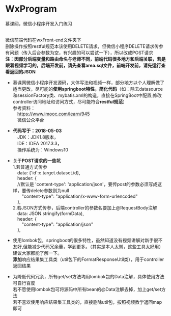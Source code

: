 # WxProgram
慕课网，微信小程序开发入门练习<br/><br/>
 
微信前端代码在wxFront-end文件夹下<br/>
删除操作按照restful规范本该使用DELETE请求，但微信小程序DELETE请求传参有问题（传入后台参数为空，有兴趣的可以尝试一下），所以改成POST请求<br/>
**注：因部分后端变量和路由命名与老师不同，前端代码很多地方和后端关联，若是跟着视频学习的，后端开发前，请先查看area.sql文件，前端开发前，请先运行查看返回的JSON**<br/>
 
- 慕课网微信小程序开发源码，大体写法和视频一样，部分地方以个人理解做了适当更改，尽可能的**使用springboot特性，简化代码**（如：除去datasource和sessionFactory类、mybatis.xml的构造，直接在SpringBoot中配置;修改controller访问地址和访问方式，尽可能符合**restful规范**）<br/>
 参考资料：<br/>
&emsp;https://www.imooc.com/learn/945<br/>
&emsp;微信公众平台<br/>
 
- **代码写于：2018-05-03**<br/>
   &emsp;JDK：JDK1.8版本，<br/>
   &emsp;IDE：IDEA 2017.3.3，<br/>
   &emsp;操作系统为：Windows10<br/>
 
- 关于**POST请求的一些坑**<br/>
  	1.若普通方式传参<br/>
      &emsp;data: {'id':e.target.dataset.id},  <br/>
      &emsp;header: {  <br/>
        &emsp;//默认是 'content-type': 'application/json'，要传post的参数必须写成这样，要传delete参数则为null  <br/>
        &emsp;&emsp;"content-type": "application/x-www-form-urlencoded"  <br/>
      &emsp;},  <br/>
		2.若JSON方式传参，后端controller的参数名要加上@RequestBody注解<br/>
		    &emsp;data: JSON.stringify(formData),  <br/>
        &emsp;header: {  <br/>
          &emsp;&emsp;"content-type": "application/json"  <br/>
        &emsp;},  <br/>
 
- 使用lombok包，springboot的很多特性，虽然知道没有视频讲解对新手很不友好,但能减少代码冗余量，学到更多。（其实是本人太懒，这些工具太好用）建议大家都能了解一下。<br/>**添加**响应结果集工具类（util包下的FormatResponseUtil类），用于controller返回结果<br/>
- 为降低代码冗余，所有get/set方法均用lombok包的Data注解，具体使用方法可自行百度<br/>
 若不愿使用lombok包可将源码中所有bean的@Data注解去掉，加上get/set方法<br/>
 若不喜欢使用响应结果集工具类的，直接删除util包，按照视频教学返回map即可<br/>
